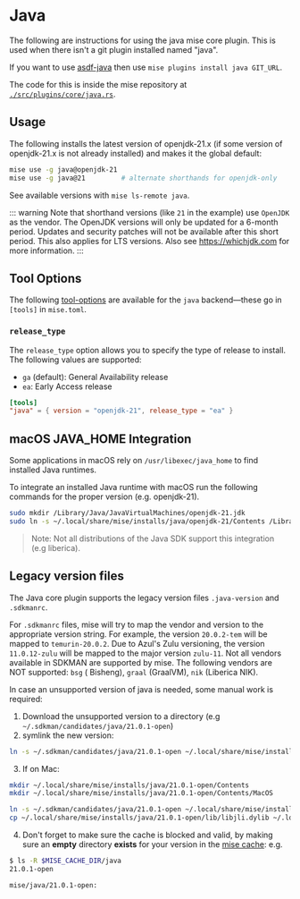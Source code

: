 # Java

The following are instructions for using the java mise core plugin. This is used when there isn't a
git plugin installed named "java".

If you want to use [asdf-java](https://github.com/halcyon/asdf-java)
then use `mise plugins install java GIT_URL`.

The code for this is inside the mise repository at
[`./src/plugins/core/java.rs`](https://github.com/jdx/mise/blob/main/src/plugins/core/java.rs).

## Usage

The following installs the latest version of openjdk-21.x (if some version of openjdk-21.x is
not already installed) and makes it the global default:

```sh
mise use -g java@openjdk-21
mise use -g java@21         # alternate shorthands for openjdk-only
```

See available versions with `mise ls-remote java`.

::: warning
Note that shorthand versions (like `21` in the example) use `OpenJDK` as the vendor.
The OpenJDK versions will only be updated for a 6-month period. Updates and security patches will not be available after this short period. This also applies for LTS versions. Also see <https://whichjdk.com> for more information.
:::

## Tool Options

The following [tool-options](/dev-tools/#tool-options) are available for the `java` backend—these
go in `[tools]` in `mise.toml`.

### `release_type`

The `release_type` option allows you to specify the type of release to install. The following values
are supported:

- `ga` (default): General Availability release
- `ea`: Early Access release

```toml
[tools]
"java" = { version = "openjdk-21", release_type = "ea" }
```

## macOS JAVA_HOME Integration

Some applications in macOS rely on `/usr/libexec/java_home` to find installed Java runtimes.

To integrate an installed Java runtime with macOS run the following commands for the proper
version (e.g. openjdk-21).

```sh
sudo mkdir /Library/Java/JavaVirtualMachines/openjdk-21.jdk
sudo ln -s ~/.local/share/mise/installs/java/openjdk-21/Contents /Library/Java/JavaVirtualMachines/openjdk-21.jdk/Contents
```

> Note: Not all distributions of the Java SDK support this integration (e.g liberica).

## Legacy version files

The Java core plugin supports the legacy version files `.java-version` and `.sdkmanrc`.

For `.sdkmanrc` files, mise will try to map the vendor and version to the appropriate version
string. For example, the version `20.0.2-tem` will be mapped to `temurin-20.0.2`. Due to Azul's Zulu
versioning, the version `11.0.12-zulu` will be mapped to the major version `zulu-11`. Not all
vendors available in SDKMAN are supported by mise. The following vendors are NOT supported: `bsg` (
Bisheng), `graal` (GraalVM), `nik` (Liberica NIK).

In case an unsupported version of java is needed, some manual work is required:

1. Download the unsupported version to a directory (e.g `~/.sdkman/candidates/java/21.0.1-open`)
2. symlink the new version:

```sh
ln -s ~/.sdkman/candidates/java/21.0.1-open ~/.local/share/mise/installs/java/21.0.1-open
```

3. If on Mac:

```sh
mkdir ~/.local/share/mise/installs/java/21.0.1-open/Contents
mkdir ~/.local/share/mise/installs/java/21.0.1-open/Contents/MacOS

ln -s ~/.sdkman/candidates/java/21.0.1-open ~/.local/share/mise/installs/java/21.0.1-open/Contents/Home
cp ~/.local/share/mise/installs/java/21.0.1-open/lib/libjli.dylib ~/.local/share/mise/installs/java/21.0.1-open/Contents/MacOS/libjli.dylib
```

4. Don't forget to make sure the cache is blocked and valid, by making sure an **empty** directory **exists** for your version in the [mise cache](https://mise.jdx.dev/directories.html#cache-mise):
   e.g.

```sh
$ ls -R $MISE_CACHE_DIR/java
21.0.1-open

mise/java/21.0.1-open:
```

